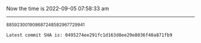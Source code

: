 Now the time is 2022-09-05 07:58:33 am

---

<small>885923001908687248582967729941</small>

```txt
Latest commit SHA is: 0495274ee291fc1d163d8ee29e8036f40a871fb9
```
